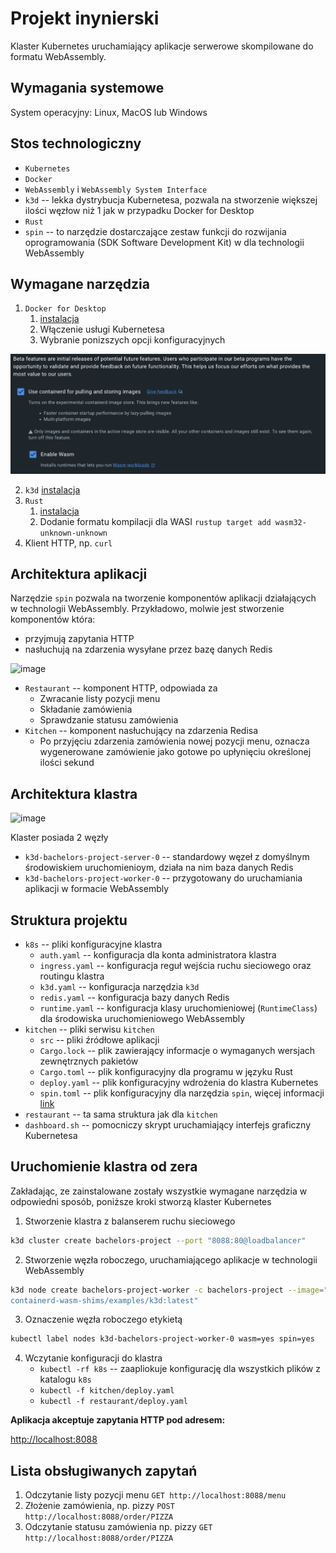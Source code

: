 # Projekt inynierski

Klaster Kubernetes uruchamiający aplikacje serwerowe skompilowane do formatu WebAssembly.

## Wymagania systemowe

System operacyjny: Linux, MacOS lub Windows

## Stos technologiczny

- `Kubernetes`
- `Docker`
- `WebAssembly` i `WebAssembly System Interface`
- `k3d` -- lekka dystrybucja Kubernetesa, pozwala na stworzenie większej ilości węzłow niż 1 jak w przypadku Docker for Desktop
- `Rust`
- `spin` -- to narzędzie dostarczające zestaw funkcji do rozwijania oprogramowania (SDK Software Development Kit) w dla technologii WebAssembly

## Wymagane narzędzia

1. `Docker for Desktop`
   1. [instalacja](https://www.docker.com/products/docker-desktop/)
   2. Włączenie usługi Kubernetesa
   3. Wybranie ponizszych opcji konfiguracyjnych

<img src="./docker-for-desktop-opts.png"/>

2. `k3d` [instalacja](https://k3d.io/v5.6.0/#releases)
3. `Rust`
   1. [instalacja](https://www.rust-lang.org/tools/install)
   2. Dodanie formatu kompilacji dla WASI
   `rustup target add wasm32-unknown-unknown`
4. Klient HTTP, np. `curl`

## Architektura aplikacji

Narzędzie `spin` pozwala na tworzenie komponentów aplikacji działających w technologii WebAssembly. Przykładowo, molwie jest stworzenie komponentów która:

- przyjmują zapytania HTTP
- nasłuchują na zdarzenia wysyłane przez bazę danych Redis

![image](https://github.com/ogioldat/wasm-on-cloud/assets/46226715/8d3642f3-757d-4982-89eb-61fd02d6a6ac)

- `Restaurant` -- komponent HTTP, odpowiada za
  - Zwracanie listy pozycji menu
  - Składanie zamówienia
  - Sprawdzanie statusu zamówienia
- `Kitchen` -- komponent nasłuchujący na zdarzenia Redisa
  - Po przyjęciu zdarzenia zamówienia nowej pozycji menu, oznacza wygenerowane zamówienie jako gotowe po upłynięciu określonej ilości sekund

## Architektura klastra

![image](https://github.com/ogioldat/wasm-on-cloud/assets/46226715/639b7c65-e342-476d-985c-ded2cfce47e4)

Klaster posiada 2 węzły

- `k3d-bachelors-project-server-0` -- standardowy węzeł z domyślnym środowiskiem uruchomienioym, działa na nim baza danych Redis
- `k3d-bachelors-project-worker-0` -- przygotowany do uruchamiania aplikacji w formacie WebAssembly

## Struktura projektu

- `k8s` -- pliki konfiguracyjne klastra
  - `auth.yaml` -- konfiguracja dla konta administratora klastra
  - `ingress.yaml` -- konfiguracja reguł wejścia ruchu sieciowego oraz routingu klastra
  - `k3d.yaml` -- konfiguracja narzędzia `k3d`
  - `redis.yaml` -- konfiguracja bazy danych Redis
  - `runtime.yaml` -- konfiguracja klasy uruchomieniowej (`RuntimeClass`) dla środowiska uruchomieniowego WebAssembly
- `kitchen` -- pliki serwisu `kitchen`
  - `src` -- pliki źródłowe aplikacji
  - `Cargo.lock` -- plik zawierający informacje o wymaganych wersjach zewnętrznych pakietów
  - `Cargo.toml` -- plik konfiguracyjny dla programu w języku Rust
  - `deploy.yaml` -- plik konfiguracyjny wdrożenia do klastra Kubernetes
  - `spin.toml` -- plik konfiguracyjny dla narzędzia `spin`, więcej informacji [link](https://developer.fermyon.com/spin/v2/writing-apps)
- `restaurant` -- ta sama struktura jak dla `kitchen`
- `dashboard.sh` -- pomocniczy skrypt uruchamiający interfejs graficzny Kubernetesa

## Uruchomienie klastra od zera

Zakładając, ze zainstalowane zostały wszystkie wymagane narzędzia w odpowiedni sposób, poniższe kroki stworzą klaster Kubernetes

1. Stworzenie klastra z balanserem ruchu sieciowego

```bash
k3d cluster create bachelors-project --port "8088:80@loadbalancer"
``` 

2. Stworzenie węzła roboczego, uruchamiającego aplikacje w technologii WebAssembly

```bash
k3d node create bachelors-project-worker -c bachelors-project --image="ghcr.io/deislabs/
containerd-wasm-shims/examples/k3d:latest"
```

3. Oznaczenie węzła roboczego etykietą

```bash
kubectl label nodes k3d-bachelors-project-worker-0 wasm=yes spin=yes
```

4. Wczytanie konfiguracji do klastra
   - `kubectl -rf k8s` -- zaapliokuje konfigurację dla wszystkich plików z katalogu `k8s`
   - `kubectl -f kitchen/deploy.yaml`
   - `kubectl -f restaurant/deploy.yaml`

**Aplikacja akceptuje zapytania HTTP pod adresem:**

[http://localhost:8088](http://localhost:8088)

## Lista obsługiwanych zapytań

1. Odczytanie listy pozycji menu `GET http://localhost:8088/menu`
2. Złożenie zamówienia, np. pizzy `POST http://localhost:8088/order/PIZZA`
3. Odczytanie statusu zamówienia np. pizzy `GET http://localhost:8088/order/PIZZA`

